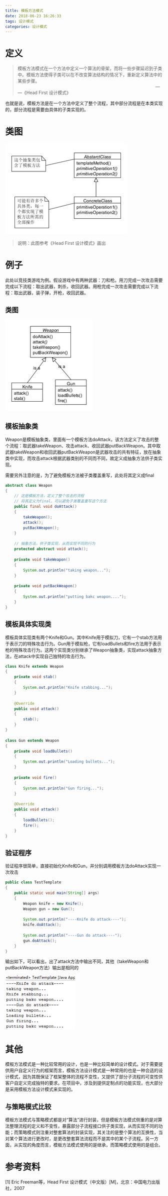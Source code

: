 ```yaml
---
title: 模板方法模式
date: 2018-06-23 16:26:33
tags: 设计模式
categories: 设计模式
---
```


# 定义

> 模板方法模式在一个方法中定义一个算法的骨架，而将一些步骤延迟到子类中。模板方法使得子类可以在不改变算法结构的情况下，重新定义算法中的某些步骤。
>&nbsp;&nbsp;&nbsp;&nbsp;&nbsp;&nbsp;&nbsp;&nbsp;&nbsp;&nbsp;&nbsp;&nbsp;&nbsp;&nbsp;&nbsp;&nbsp;&nbsp;&nbsp;&nbsp;&nbsp;&nbsp;&nbsp;&nbsp;&nbsp;&nbsp;&nbsp;&nbsp;&nbsp;&nbsp;&nbsp;&nbsp;&nbsp;&nbsp;&nbsp;&nbsp;&nbsp;&nbsp;&nbsp;&nbsp;&nbsp;&nbsp;&nbsp;&nbsp;&nbsp;&nbsp;&nbsp;&nbsp;&nbsp;&nbsp;&nbsp;&nbsp;&nbsp;&nbsp;&nbsp;&nbsp;&nbsp;&nbsp;&nbsp;&nbsp;&nbsp;&nbsp;&nbsp;&nbsp;&nbsp;&nbsp;&nbsp;&nbsp;&nbsp;&nbsp;&nbsp;&nbsp;&nbsp;&nbsp;&nbsp;&nbsp;&nbsp;&nbsp;&nbsp;&nbsp;&nbsp;&nbsp;&nbsp;&nbsp;&nbsp;&nbsp;&nbsp;&nbsp;&nbsp;&nbsp;&nbsp;&nbsp;&nbsp;&nbsp;&nbsp;&nbsp;&nbsp;&nbsp;&nbsp;&nbsp;&nbsp;&nbsp;&nbsp;&nbsp;&nbsp;&nbsp;&nbsp;&nbsp;&nbsp;&nbsp;&nbsp;&nbsp;&nbsp;——《Head First 设计模式》

也就是说，模板方法是在一个方法中定义了整个流程，其中部分流程是在本类实现的，部分流程是需要由具体的子类实现的。

<!-- more -->

# 类图

![模板方法模式类图](/images/designPattern/templatePattern/UML.png)

> 说明：此图参考《Head First 设计模式》画出

# 例子

此处以竞技类游戏为例。假设游戏中有两种武器：刀和枪。用刀完成一次攻击需要完成以下流程：取出武器，刺杀，收回武器。用枪完成一次攻击需要完成以下流程：取出武器，装子弹，开枪，收回武器。

## 类图

![模板方法模式例子类图](/images/designPattern/templatePattern/sampleUML.png)

## 模板抽象类

Weapon是模板抽象类，里面有一个模板方法doAttack，该方法定义了攻击的整个流程：取武器takeWeapon、攻击attack、收回武器putBackWeapon。其中取武器takeWeapon和收回武器putBackWeapon是武器攻击的共有特征，放在抽象类中实现，而攻击attack根据武器类别的不同而不同，故定义成抽象方法供子类实现。

需要另外注意的是，为了避免模板方法被子类覆盖重写，此处将其定义成final

```java
abstract class Weapon
{
    // 这是模板方法，定义了整个攻击的流程
    // 将其定义为final，可以避免子类覆盖重写这个方法
    public final void doAttack()
    {
        takeWeapon();
        attack();
        putBackWeapon();
    }
    
    // 抽象方法，供子类实现，从而实现不同的行为
    protected abstract void attack();
    
    private void takeWeapon()
    {
        System.out.println("taking weapon...");
    }
    
    private void putBackWeapon()
    {
        System.out.println("putting bakc weapon....");
    }
}
```

## 模板具体实现类

模板具体实现类有两个Knife和Gun。其中Knife用于模拟刀，它有一个stab方法用于表示刀的特殊攻击行为。Gun用于模拟枪，它有loadBullets和fire方法用于表示枪的特殊攻击行为。这两个实现类分别继承了Weapon抽象类，实现attack抽象方法，在attack中实现自己独特的攻击行为。

```java
class Knife extends Weapon
{
    private void stab()
    {
        System.out.println("Knife stabbing...");
    }
    
    @Override
    public void attack()
    {
        stab();
    }
}

class Gun extends Weapon
{
    private void loadBullets()
    {
        System.out.println("Loading bullets...");
    }
    
    private void fire()
    {
        System.out.println("Gun firing...");
    }
    
    @Override
    public void attack()
    {
        loadBullets();
        fire();
    }
}
```

## 验证程序

验证程序很简单，直接初始化Knife和Gun，并分别调用模板方法doAttack实现一次攻击

```java
public class TestTemplate
{
    public static void main(String[] args)
    {
        Weapon knife = new Knife();
        Weapon gun = new Gun();
        
        System.out.println("----Knife do attack----");
        knife.doAttack();
        
        System.out.println("----Gun do attack----");
        gun.doAttack();
    }
}
```

输出如下，可以看出，出了attack方法中输出不同，其他（takeWeapon和putBackWeapon方法）输出是相同的

![模板方法模式例子输出结果](/images/designPattern/templatePattern/sampleOutput.png)

# 其他

模板方法模式是一种比较常用的设计，也是一种比较简单的设计模式。对于需要提供用户自定义行为的框架而言，模板方法设计模式是一种常用的也是一种合适的设计模式，因为其既保证了框架整体的流程不变性，又提供了部分子流程的可变性供客户自定义完成独特的要求。在项目中，涉及到提供定制点的功能实现，也大部分是采用模板方法设计模式来实现的。

## 与策略模式比较

模板方法模式与策略模式都是对“算法”进行封装，但是模板方法模式侧重的是对算法整理流程的定义和不变性，暴露部分子流程接口供子类实现，从而实现不同的功能；而策略模式则注重对整套算法的封装实现，其关注的是整个算法的互换性，当对某个算法进行更改时，是更改整套算法流程而不是其中的某个子流程。另一方面，从实现的角度而言，模板方法模式使用的是继承，而策略模式使用的是组合。

# 参考资料

[1] Eric Freeman等，Head First 设计模式（中文版）[M]，北京：中国电力出版社，2007